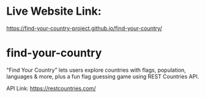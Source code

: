# Live Website Link:
https://find-your-country-project.github.io/find-your-country/

# find-your-country
"Find Your Country" lets users explore countries with flags, population, languages &amp; more, plus a fun flag guessing game using REST Countries API.

API Link: https://restcountries.com/ 

